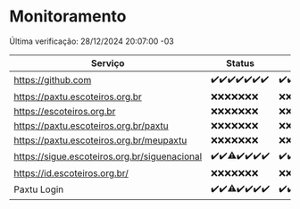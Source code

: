 # Monitoramento

Última verificação: 28/12/2024 20:07:00 -03

|Serviço|Status|Últimas 24h|
|---|---|---|
|https://github.com|<span title="2024-12-21: OK=23">✔️</span><span title="2024-12-22: OK=23">✔️</span><span title="2024-12-23: OK=23">✔️</span><span title="2024-12-24: OK=23">✔️</span><span title="2024-12-25: OK=23">✔️</span><span title="2024-12-26: OK=23">✔️</span><span title="2024-12-27: OK=22">✔️</span>|<span title="27/12/2024 20:07:00 -03 : 200">✔️</span><span title="27/12/2024 21:39:00 -03 : 200">✔️</span><span title="27/12/2024 23:07:00 -03 : 200">✔️</span><span title="28/12/2024 00:11:00 -03 : 200">✔️</span><span title="28/12/2024 01:09:00 -03 : 200">✔️</span><span title="28/12/2024 02:07:00 -03 : 200">✔️</span><span title="28/12/2024 03:10:00 -03 : 200">✔️</span><span title="28/12/2024 04:06:00 -03 : 200">✔️</span><span title="28/12/2024 05:09:00 -03 : 200">✔️</span><span title="28/12/2024 06:07:00 -03 : 200">✔️</span><span title="28/12/2024 07:07:00 -03 : 200">✔️</span><span title="28/12/2024 08:05:00 -03 : 200">✔️</span><span title="28/12/2024 09:13:00 -03 : 200">✔️</span><span title="28/12/2024 10:12:00 -03 : 200">✔️</span><span title="28/12/2024 11:06:00 -03 : 200">✔️</span><span title="28/12/2024 12:06:00 -03 : 200">✔️</span><span title="28/12/2024 13:08:00 -03 : 200">✔️</span><span title="28/12/2024 14:06:00 -03 : 200">✔️</span><span title="28/12/2024 15:09:00 -03 : 200">✔️</span><span title="28/12/2024 16:04:00 -03 : 200">✔️</span><span title="28/12/2024 17:08:00 -03 : 200">✔️</span><span title="28/12/2024 18:06:00 -03 : 200">✔️</span><span title="28/12/2024 19:07:00 -03 : 200">✔️</span><span title="28/12/2024 20:07:00 -03 : 200">✔️</span>|
|https://paxtu.escoteiros.org.br|<span title="2024-12-21: Falhas=23">❌</span><span title="2024-12-22: Falhas=23">❌</span><span title="2024-12-23: Falhas=23">❌</span><span title="2024-12-24: Falhas=23">❌</span><span title="2024-12-25: Falhas=23">❌</span><span title="2024-12-26: Falhas=23">❌</span><span title="2024-12-27: Falhas=22">❌</span>|<span title="27/12/2024 20:07:00 -03 : 403">❌</span><span title="27/12/2024 21:39:00 -03 : 403">❌</span><span title="27/12/2024 23:07:00 -03 : 403">❌</span><span title="28/12/2024 00:11:00 -03 : 403">❌</span><span title="28/12/2024 01:09:00 -03 : 403">❌</span><span title="28/12/2024 02:07:00 -03 : 403">❌</span><span title="28/12/2024 03:10:00 -03 : 403">❌</span><span title="28/12/2024 04:06:00 -03 : 403">❌</span><span title="28/12/2024 05:09:00 -03 : 403">❌</span><span title="28/12/2024 06:07:00 -03 : 403">❌</span><span title="28/12/2024 07:07:00 -03 : 403">❌</span><span title="28/12/2024 08:05:00 -03 : 403">❌</span><span title="28/12/2024 09:13:00 -03 : 403">❌</span><span title="28/12/2024 10:12:00 -03 : 403">❌</span><span title="28/12/2024 11:06:00 -03 : 403">❌</span><span title="28/12/2024 12:06:00 -03 : 403">❌</span><span title="28/12/2024 13:08:00 -03 : 403">❌</span><span title="28/12/2024 14:06:00 -03 : 403">❌</span><span title="28/12/2024 15:09:00 -03 : 403">❌</span><span title="28/12/2024 16:04:00 -03 : 403">❌</span><span title="28/12/2024 17:08:00 -03 : 403">❌</span><span title="28/12/2024 18:06:00 -03 : 403">❌</span><span title="28/12/2024 19:07:00 -03 : 403">❌</span><span title="28/12/2024 20:07:00 -03 : 403">❌</span>|
|https://escoteiros.org.br|<span title="2024-12-21: Falhas=23">❌</span><span title="2024-12-22: Falhas=23">❌</span><span title="2024-12-23: Falhas=23">❌</span><span title="2024-12-24: Falhas=23">❌</span><span title="2024-12-25: Falhas=23">❌</span><span title="2024-12-26: Falhas=23">❌</span><span title="2024-12-27: Falhas=22">❌</span>|<span title="27/12/2024 20:07:00 -03 : 403">❌</span><span title="27/12/2024 21:39:00 -03 : 403">❌</span><span title="27/12/2024 23:07:00 -03 : 403">❌</span><span title="28/12/2024 00:11:00 -03 : 403">❌</span><span title="28/12/2024 01:09:00 -03 : 403">❌</span><span title="28/12/2024 02:07:00 -03 : 403">❌</span><span title="28/12/2024 03:10:00 -03 : 403">❌</span><span title="28/12/2024 04:06:00 -03 : 403">❌</span><span title="28/12/2024 05:09:00 -03 : 403">❌</span><span title="28/12/2024 06:07:00 -03 : 403">❌</span><span title="28/12/2024 07:07:00 -03 : 403">❌</span><span title="28/12/2024 08:05:00 -03 : 403">❌</span><span title="28/12/2024 09:13:00 -03 : 403">❌</span><span title="28/12/2024 10:12:00 -03 : 403">❌</span><span title="28/12/2024 11:06:00 -03 : 403">❌</span><span title="28/12/2024 12:06:00 -03 : 403">❌</span><span title="28/12/2024 13:08:00 -03 : 403">❌</span><span title="28/12/2024 14:06:00 -03 : 403">❌</span><span title="28/12/2024 15:09:00 -03 : 403">❌</span><span title="28/12/2024 16:04:00 -03 : 403">❌</span><span title="28/12/2024 17:08:00 -03 : 403">❌</span><span title="28/12/2024 18:06:00 -03 : 403">❌</span><span title="28/12/2024 19:07:00 -03 : 403">❌</span><span title="28/12/2024 20:07:00 -03 : 403">❌</span>|
|https://paxtu.escoteiros.org.br/paxtu|<span title="2024-12-21: Falhas=23">❌</span><span title="2024-12-22: Falhas=23">❌</span><span title="2024-12-23: Falhas=23">❌</span><span title="2024-12-24: Falhas=23">❌</span><span title="2024-12-25: Falhas=23">❌</span><span title="2024-12-26: Falhas=23">❌</span><span title="2024-12-27: Falhas=22">❌</span>|<span title="27/12/2024 20:07:00 -03 : 403">❌</span><span title="27/12/2024 21:39:00 -03 : 403">❌</span><span title="27/12/2024 23:07:00 -03 : 403">❌</span><span title="28/12/2024 00:11:00 -03 : 403">❌</span><span title="28/12/2024 01:09:00 -03 : 403">❌</span><span title="28/12/2024 02:07:00 -03 : 403">❌</span><span title="28/12/2024 03:10:00 -03 : 403">❌</span><span title="28/12/2024 04:06:00 -03 : 403">❌</span><span title="28/12/2024 05:09:00 -03 : 403">❌</span><span title="28/12/2024 06:07:00 -03 : 403">❌</span><span title="28/12/2024 07:07:00 -03 : 403">❌</span><span title="28/12/2024 08:05:00 -03 : 403">❌</span><span title="28/12/2024 09:13:00 -03 : 403">❌</span><span title="28/12/2024 10:12:00 -03 : 403">❌</span><span title="28/12/2024 11:06:00 -03 : 403">❌</span><span title="28/12/2024 12:06:00 -03 : 403">❌</span><span title="28/12/2024 13:08:00 -03 : 403">❌</span><span title="28/12/2024 14:06:00 -03 : 403">❌</span><span title="28/12/2024 15:09:00 -03 : 403">❌</span><span title="28/12/2024 16:04:00 -03 : 403">❌</span><span title="28/12/2024 17:08:00 -03 : 403">❌</span><span title="28/12/2024 18:06:00 -03 : 403">❌</span><span title="28/12/2024 19:07:00 -03 : 403">❌</span><span title="28/12/2024 20:07:00 -03 : 403">❌</span>|
|https://paxtu.escoteiros.org.br/meupaxtu|<span title="2024-12-21: Falhas=23">❌</span><span title="2024-12-22: Falhas=23">❌</span><span title="2024-12-23: Falhas=23">❌</span><span title="2024-12-24: Falhas=23">❌</span><span title="2024-12-25: Falhas=23">❌</span><span title="2024-12-26: Falhas=23">❌</span><span title="2024-12-27: Falhas=22">❌</span>|<span title="27/12/2024 20:07:00 -03 : 403">❌</span><span title="27/12/2024 21:39:00 -03 : 403">❌</span><span title="27/12/2024 23:07:00 -03 : 403">❌</span><span title="28/12/2024 00:11:00 -03 : 403">❌</span><span title="28/12/2024 01:09:00 -03 : 403">❌</span><span title="28/12/2024 02:07:00 -03 : 403">❌</span><span title="28/12/2024 03:10:00 -03 : 403">❌</span><span title="28/12/2024 04:06:00 -03 : 403">❌</span><span title="28/12/2024 05:09:00 -03 : 403">❌</span><span title="28/12/2024 06:07:00 -03 : 403">❌</span><span title="28/12/2024 07:07:00 -03 : 403">❌</span><span title="28/12/2024 08:05:00 -03 : 403">❌</span><span title="28/12/2024 09:13:00 -03 : 403">❌</span><span title="28/12/2024 10:12:00 -03 : 403">❌</span><span title="28/12/2024 11:06:00 -03 : 403">❌</span><span title="28/12/2024 12:06:00 -03 : 403">❌</span><span title="28/12/2024 13:08:00 -03 : 403">❌</span><span title="28/12/2024 14:06:00 -03 : 403">❌</span><span title="28/12/2024 15:09:00 -03 : 403">❌</span><span title="28/12/2024 16:04:00 -03 : 403">❌</span><span title="28/12/2024 17:08:00 -03 : 403">❌</span><span title="28/12/2024 18:06:00 -03 : 403">❌</span><span title="28/12/2024 19:07:00 -03 : 403">❌</span><span title="28/12/2024 20:07:00 -03 : 403">❌</span>|
|https://sigue.escoteiros.org.br/siguenacional|<span title="2024-12-21: OK=23">✔️</span><span title="2024-12-22: OK=23">✔️</span><span title="2024-12-23: OK=22, Falhas=1">⚠️</span><span title="2024-12-24: OK=23">✔️</span><span title="2024-12-25: OK=23">✔️</span><span title="2024-12-26: OK=23">✔️</span><span title="2024-12-27: OK=22">✔️</span>|<span title="27/12/2024 20:07:00 -03 : 200">✔️</span><span title="27/12/2024 21:39:00 -03 : 200">✔️</span><span title="27/12/2024 23:07:00 -03 : 200">✔️</span><span title="28/12/2024 00:11:00 -03 : 200">✔️</span><span title="28/12/2024 01:09:00 -03 : 200">✔️</span><span title="28/12/2024 02:07:00 -03 : 200">✔️</span><span title="28/12/2024 03:10:00 -03 : 200">✔️</span><span title="28/12/2024 04:06:00 -03 : 200">✔️</span><span title="28/12/2024 05:09:00 -03 : 200">✔️</span><span title="28/12/2024 06:07:00 -03 : 200">✔️</span><span title="28/12/2024 07:07:00 -03 : 200">✔️</span><span title="28/12/2024 08:05:00 -03 : 200">✔️</span><span title="28/12/2024 09:13:00 -03 : 200">✔️</span><span title="28/12/2024 10:12:00 -03 : 200">✔️</span><span title="28/12/2024 11:06:00 -03 : 200">✔️</span><span title="28/12/2024 12:06:00 -03 : 200">✔️</span><span title="28/12/2024 13:08:00 -03 : 200">✔️</span><span title="28/12/2024 14:06:00 -03 : 200">✔️</span><span title="28/12/2024 15:09:00 -03 : 200">✔️</span><span title="28/12/2024 16:04:00 -03 : 200">✔️</span><span title="28/12/2024 17:08:00 -03 : 200">✔️</span><span title="28/12/2024 18:06:00 -03 : 200">✔️</span><span title="28/12/2024 19:07:00 -03 : 200">✔️</span><span title="28/12/2024 20:07:00 -03 : 200">✔️</span>|
|https://id.escoteiros.org.br/|<span title="2024-12-21: Falhas=23">❌</span><span title="2024-12-22: Falhas=23">❌</span><span title="2024-12-23: Falhas=23">❌</span><span title="2024-12-24: Falhas=23">❌</span><span title="2024-12-25: Falhas=23">❌</span><span title="2024-12-26: Falhas=23">❌</span><span title="2024-12-27: Falhas=22">❌</span>|<span title="27/12/2024 20:07:00 -03 : 403">❌</span><span title="27/12/2024 21:39:00 -03 : 403">❌</span><span title="27/12/2024 23:07:00 -03 : 403">❌</span><span title="28/12/2024 00:11:00 -03 : 403">❌</span><span title="28/12/2024 01:09:00 -03 : 403">❌</span><span title="28/12/2024 02:07:00 -03 : 403">❌</span><span title="28/12/2024 03:10:00 -03 : 403">❌</span><span title="28/12/2024 04:07:00 -03 : 403">❌</span><span title="28/12/2024 05:09:00 -03 : 403">❌</span><span title="28/12/2024 06:07:00 -03 : 403">❌</span><span title="28/12/2024 07:07:00 -03 : 403">❌</span><span title="28/12/2024 08:05:00 -03 : 403">❌</span><span title="28/12/2024 09:13:00 -03 : 403">❌</span><span title="28/12/2024 10:12:00 -03 : 403">❌</span><span title="28/12/2024 11:06:00 -03 : 403">❌</span><span title="28/12/2024 12:06:00 -03 : 403">❌</span><span title="28/12/2024 13:08:00 -03 : 403">❌</span><span title="28/12/2024 14:06:00 -03 : 403">❌</span><span title="28/12/2024 15:09:00 -03 : 403">❌</span><span title="28/12/2024 16:04:00 -03 : 403">❌</span><span title="28/12/2024 17:08:00 -03 : 403">❌</span><span title="28/12/2024 18:06:00 -03 : 403">❌</span><span title="28/12/2024 19:07:00 -03 : 403">❌</span><span title="28/12/2024 20:07:00 -03 : 403">❌</span>|
|Paxtu Login|<span title="2024-12-21: OK=23">✔️</span><span title="2024-12-22: OK=23">✔️</span><span title="2024-12-23: OK=22, Falhas=1">⚠️</span><span title="2024-12-24: OK=23">✔️</span><span title="2024-12-25: OK=23">✔️</span><span title="2024-12-26: OK=23">✔️</span><span title="2024-12-27: OK=22">✔️</span>|<span title="27/12/2024 20:07:00 -03 : 200">✔️</span><span title="27/12/2024 21:39:00 -03 : 200">✔️</span><span title="27/12/2024 23:07:00 -03 : 200">✔️</span><span title="28/12/2024 00:11:00 -03 : 200">✔️</span><span title="28/12/2024 01:09:00 -03 : 200">✔️</span><span title="28/12/2024 02:07:00 -03 : 200">✔️</span><span title="28/12/2024 03:10:00 -03 : 200">✔️</span><span title="28/12/2024 04:07:00 -03 : 200">✔️</span><span title="28/12/2024 05:09:00 -03 : 200">✔️</span><span title="28/12/2024 06:07:00 -03 : 200">✔️</span><span title="28/12/2024 07:07:00 -03 : 200">✔️</span><span title="28/12/2024 08:05:00 -03 : 200">✔️</span><span title="28/12/2024 09:13:00 -03 : 200">✔️</span><span title="28/12/2024 10:12:00 -03 : 200">✔️</span><span title="28/12/2024 11:06:00 -03 : 200">✔️</span><span title="28/12/2024 12:06:00 -03 : 200">✔️</span><span title="28/12/2024 13:08:00 -03 : 200">✔️</span><span title="28/12/2024 14:06:00 -03 : 200">✔️</span><span title="28/12/2024 15:09:00 -03 : 200">✔️</span><span title="28/12/2024 16:04:00 -03 : 200">✔️</span><span title="28/12/2024 17:08:00 -03 : 200">✔️</span><span title="28/12/2024 18:06:00 -03 : 200">✔️</span><span title="28/12/2024 19:07:00 -03 : 200">✔️</span><span title="28/12/2024 20:07:00 -03 : 200">✔️</span>|
